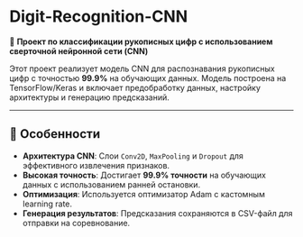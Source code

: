 # Digit-Recognition-CNN

🔢 **Проект по классификации рукописных цифр с использованием сверточной нейронной сети (CNN)**  

Этот проект реализует модель CNN для распознавания рукописных цифр с точностью **99.9%** на обучающих данных. Модель построена на TensorFlow/Keras и включает предобработку данных, настройку архитектуры и генерацию предсказаний.

---

## 📌 Особенности
- **Архитектура CNN**: Слои `Conv2D`, `MaxPooling` и `Dropout` для эффективного извлечения признаков.
- **Высокая точность**: Достигает **99.9% точности** на обучающих данных с использованием ранней остановки.
- **Оптимизация**: Используется оптимизатор Adam с кастомным learning rate.
- **Генерация результатов**: Предсказания сохраняются в CSV-файл для отправки на соревнование.


